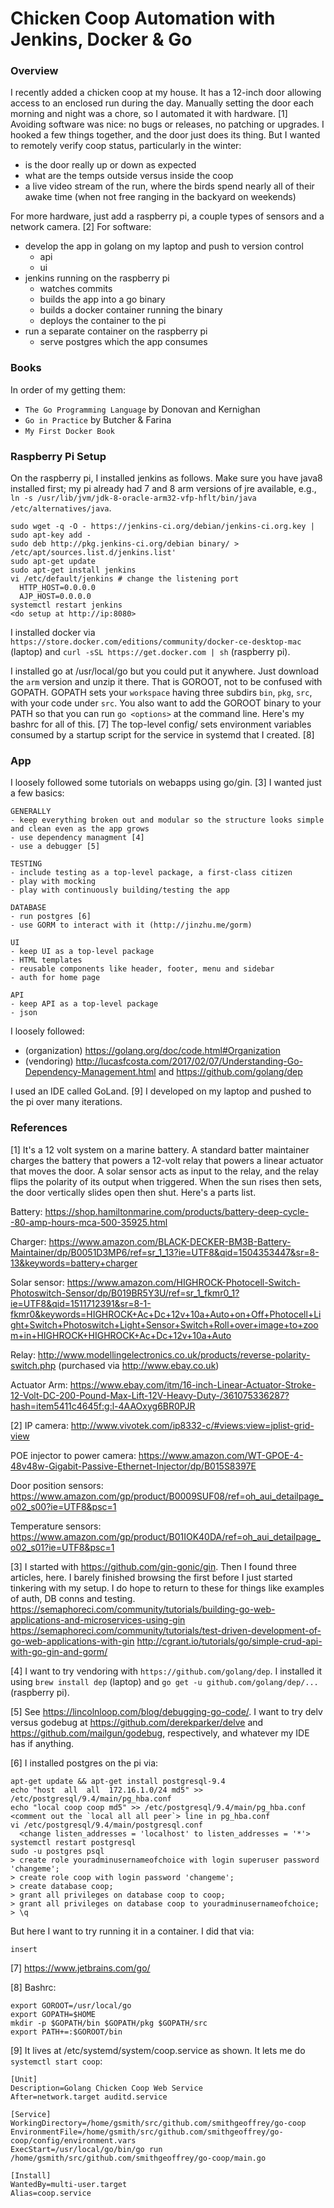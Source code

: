 # Chicken Coop Automation with Jenkins, Docker & Go

### Overview

I recently added a chicken coop at my house. It has a 12-inch door allowing access to an enclosed run during the day. Manually setting the door each morning and night was a chore, so I automated it with hardware. [1]  Avoiding software was nice: no bugs or releases, no patching or upgrades. I hooked a few things together, and the door just does its thing.  But I wanted to remotely verify coop status, particularly in the winter:

  - is the door really up or down as expected
  - what are the temps outside versus inside the coop
  - a live video stream of the run, where the birds spend nearly all of their awake time (when not free ranging in the backyard on weekends)

For more hardware, just add a raspberry pi, a couple types of sensors and a network camera. [2]  For software:

- develop the app in golang on my laptop and push to version control
  - api 
  - ui
- jenkins running on the raspberry pi 
  - watches commits
  - builds the app into a go binary
  - builds a docker container running the binary
  - deploys the container to the pi
- run a separate container on the raspberry pi 
  - serve postgres which the app consumes

### Books

In order of my getting them:

- `The Go Programming Language` by Donovan and Kernighan
- `Go in Practice` by Butcher & Farina
- `My First Docker Book`

### Raspberry Pi Setup

On the raspberry pi, I installed jenkins as follows.  Make sure you have java8 installed first; my pi already had 7 and 8 arm versions of jre available, e.g., `ln -s /usr/lib/jvm/jdk-8-oracle-arm32-vfp-hflt/bin/java /etc/alternatives/java`.

    sudo wget -q -O - https://jenkins-ci.org/debian/jenkins-ci.org.key | sudo apt-key add -
    sudo deb http://pkg.jenkins-ci.org/debian binary/ > /etc/apt/sources.list.d/jenkins.list'
    sudo apt-get update
    sudo apt-get install jenkins
    vi /etc/default/jenkins # change the listening port
      HTTP_HOST=0.0.0.0
      AJP_HOST=0.0.0.0
    systemctl restart jenkins
    <do setup at http://ip:8080>

I installed docker via `https://store.docker.com/editions/community/docker-ce-desktop-mac` (laptop) and `curl -sSL https://get.docker.com | sh` (raspberry pi).

I installed go at /usr/local/go but you could put it anywhere. Just download the `arm` version and unzip it there. That is GOROOT, not to be confused with GOPATH.  GOPATH sets your `workspace` having three subdirs `bin`, `pkg`, `src`, with your code under `src`. You also want to add the GOROOT binary to your PATH so that you can run `go <options>` at the command line.  Here's my bashrc for all of this. [7] The top-level config/ sets environment variables consumed by a startup script for the service in systemd that I created. [8]

### App

I loosely followed some tutorials on webapps using go/gin. [3]  I wanted just a few basics:

    GENERALLY
    - keep everything broken out and modular so the structure looks simple and clean even as the app grows
    - use dependency managment [4]
    - use a debugger [5]
    
    TESTING
    - include testing as a top-level package, a first-class citizen
    - play with mocking
    - play with continuously building/testing the app
    
    DATABASE
    - run postgres [6]
    - use GORM to interact with it (http://jinzhu.me/gorm)
    
    UI
    - keep UI as a top-level package
    - HTML templates
    - reusable components like header, footer, menu and sidebar
    - auth for home page
    
    API
    - keep API as a top-level package
    - json

I loosely followed:

- (organization) https://golang.org/doc/code.html#Organization 
- (vendoring) http://lucasfcosta.com/2017/02/07/Understanding-Go-Dependency-Management.html and https://github.com/golang/dep

I used an IDE called GoLand. [9] I developed on my laptop and pushed to the pi over many iterations.

### References

[1] It's a 12 volt system on a marine battery. A standard batter maintainer charges the battery that powers a 12-volt relay that powers a linear actuator that moves the door.  A solar sensor acts as input to the relay, and the relay flips the polarity of its output when triggered.  When the sun rises then sets, the door vertically slides open then shut.  Here's a parts list.

Battery: https://shop.hamiltonmarine.com/products/battery-deep-cycle--80-amp-hours-mca-500-35925.html

Charger: https://www.amazon.com/BLACK-DECKER-BM3B-Battery-Maintainer/dp/B0051D3MP6/ref=sr_1_13?ie=UTF8&qid=1504353447&sr=8-13&keywords=battery+charger

Solar sensor: https://www.amazon.com/HIGHROCK-Photocell-Switch-Photoswitch-Sensor/dp/B019BR5Y3U/ref=sr_1_fkmr0_1?ie=UTF8&qid=1511712391&sr=8-1-fkmr0&keywords=HIGHROCK+Ac+Dc+12v+10a+Auto+on+Off+Photocell+Light+Switch+Photoswitch+Light+Sensor+Switch+Roll+over+image+to+zoom+in+HIGHROCK+HIGHROCK+Ac+Dc+12v+10a+Auto

Relay: http://www.modellingelectronics.co.uk/products/reverse-polarity-switch.php (purchased via http://www.ebay.co.uk)

Actuator Arm: https://www.ebay.com/itm/16-inch-Linear-Actuator-Stroke-12-Volt-DC-200-Pound-Max-Lift-12V-Heavy-Duty-/361075336287?hash=item5411c4645f:g:l-4AAOxyg6BR0PJR

[2] IP camera: http://www.vivotek.com/ip8332-c/#views:view=jplist-grid-view

POE injector to power camera: https://www.amazon.com/WT-GPOE-4-48v48w-Gigabit-Passive-Ethernet-Injector/dp/B015S8397E

Door position sensors: https://www.amazon.com/gp/product/B0009SUF08/ref=oh_aui_detailpage_o02_s00?ie=UTF8&psc=1

Temperature sensors: https://www.amazon.com/gp/product/B01IOK40DA/ref=oh_aui_detailpage_o02_s01?ie=UTF8&psc=1

[3] I started with https://github.com/gin-gonic/gin.  Then I found three articles, here.  I barely finished browsing the first before I just started tinkering with my setup.  I do hope to return to these for things like examples of auth, DB conns and testing.  
https://semaphoreci.com/community/tutorials/building-go-web-applications-and-microservices-using-gin
https://semaphoreci.com/community/tutorials/test-driven-development-of-go-web-applications-with-gin
http://cgrant.io/tutorials/go/simple-crud-api-with-go-gin-and-gorm/

[4] I want to try vendoring with `https://github.com/golang/dep`.  I installed it using `brew install dep` (laptop) and `go get -u github.com/golang/dep/...` (raspberry pi). 

[5] See https://lincolnloop.com/blog/debugging-go-code/.  I want to try delv versus godebug at https://github.com/derekparker/delve and https://github.com/mailgun/godebug, respectively, and whatever my IDE has if anything.

[6] I installed postgres on the pi via:

    apt-get update && apt-get install postgresql-9.4
    echo "host  all  all  172.16.1.0/24 md5" >> /etc/postgresql/9.4/main/pg_hba.conf
    echo "local coop coop md5" >> /etc/postgresql/9.4/main/pg_hba.conf
    <comment out the `local all all peer`> line in pg_hba.conf
    vi /etc/postgresql/9.4/main/postgresql.conf
      <change listen_addresses = 'localhost' to listen_addresses = '*'>
    systemctl restart postgresql
    sudo -u postgres psql
    > create role youradminusernameofchoice with login superuser password 'changeme';
    > create role coop with login password 'changeme';
    > create database coop;
    > grant all privileges on database coop to coop;
    > grant all privileges on database coop to youradminusernameofchoice;
    > \q

But here I want to try running it in a container.  I did that via:

    insert

[7] https://www.jetbrains.com/go/

[8] Bashrc:

    export GOROOT=/usr/local/go
    export GOPATH=$HOME
    mkdir -p $GOPATH/bin $GOPATH/pkg $GOPATH/src 
    export PATH+=:$GOROOT/bin

[9] It lives at /etc/systemd/system/coop.service as shown.  It lets me do `systemctl start coop`:
    
    [Unit]
    Description=Golang Chicken Coop Web Service
    After=network.target auditd.service
    
    [Service]
    WorkingDirectory=/home/gsmith/src/github.com/smithgeoffrey/go-coop
    EnvironmentFile=/home/gsmith/src/github.com/smithgeoffrey/go-coop/config/environment.vars
    ExecStart=/usr/local/go/bin/go run /home/gsmith/src/github.com/smithgeoffrey/go-coop/main.go
    
    [Install]
    WantedBy=multi-user.target
    Alias=coop.service
